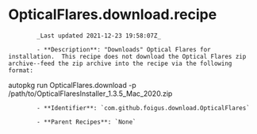 # OpticalFlares.download.recipe

            _Last updated 2021-12-23 19:58:07Z_

            - **Description**: "Downloads" Optical Flares for installation.  This recipe does not download the Optical Flares zip archive--feed the zip archive into the recipe via the following format:

autopkg run OpticalFlares.download -p /path/to/OpticalFlaresInstaller_1.3.5_Mac_2020.zip

            - **Identifier**: `com.github.foigus.download.OpticalFlares`

            - **Parent Recipes**: `None`